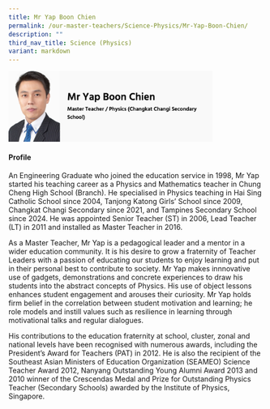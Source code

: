 ```yaml
---
title: Mr Yap Boon Chien
permalink: /our-master-teachers/Science-Physics/Mr-Yap-Boon-Chien/
description: ""
third_nav_title: Science (Physics)
variant: markdown
---
```

<img src="/images/mt78.png" style="width:80%">

#### Profile

An Engineering Graduate who joined the education service in 1998, Mr Yap started his teaching career as a Physics and Mathematics teacher in Chung Cheng High School (Branch). He specialised in Physics teaching in Hai Sing Catholic School since 2004, Tanjong Katong Girls’ School since 2009, Changkat Changi Secondary since 2021, and Tampines Secondary School since 2024. He was appointed Senior Teacher (ST) in 2006, Lead Teacher (LT) in 2011 and installed as Master Teacher in 2016.

As a Master Teacher, Mr Yap is a pedagogical leader and a mentor in a wider education community. It is his desire to grow a fraternity of Teacher Leaders with a passion of educating our students to enjoy learning and put in their personal best to contribute to society. Mr Yap makes innnovative use of gadgets, demonstrations and concrete experiences to draw his students into the abstract concepts of Physics. His use of object lessons enhances student engagement and arouses their curiosity. Mr Yap holds firm belief in the correlation between student motivation and learning; he role models and instill values such as resilience in learning through motivational talks and regular dialogues.

His contributions to the education fraternity at school, cluster, zonal and national levels have been recognised with numerous awards, including the President’s Award for Teachers (PAT) in 2012. He is also the recipient of the Southeast Asian Ministers of Education Organization (SEAMEO) Science Teacher Award 2012, Nanyang Outstanding Young Alumni Award 2013 and 2010 winner of the Crescendas Medal and Prize for Outstanding Physics Teacher (Secondary Schools) awarded by the Institute of Physics, Singapore.